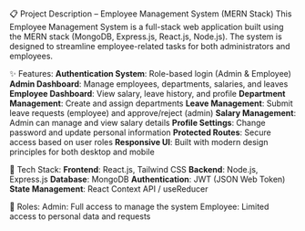 📋 Project Description – Employee Management System (MERN Stack)
This Employee Management System is a full-stack web application built using the MERN stack (MongoDB, Express.js, React.js, Node.js). The system is designed to streamline employee-related tasks for both administrators and employees.

✨ Features:
**Authentication System**: Role-based login (Admin & Employee)
**Admin Dashboard**: Manage employees, departments, salaries, and leaves
**Employee Dashboard**: View salary, leave history, and profile
**Department Management**: Create and assign departments
**Leave Management**: Submit leave requests (employee) and approve/reject (admin)
**Salary Management**: Admin can manage and view salary details
**Profile Settings**: Change password and update personal information
**Protected Routes**: Secure access based on user roles
**Responsive UI**: Built with modern design principles for both desktop and mobile

🧰 Tech Stack:
**Frontend**: React.js, Tailwind CSS
**Backend**: Node.js, Express.js
**Database**: MongoDB
**Authentication**: JWT (JSON Web Token)
**State Management**: React Context API / useReducer

🔐 Roles:
Admin: Full access to manage the system
Employee: Limited access to personal data and requests

